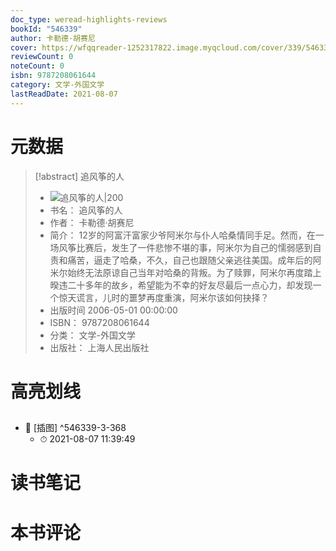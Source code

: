 ```yaml
---
doc_type: weread-highlights-reviews
bookId: "546339"
author: 卡勒德·胡赛尼
cover: https://wfqqreader-1252317822.image.myqcloud.com/cover/339/546339/t7_546339.jpg
reviewCount: 0
noteCount: 0
isbn: 9787208061644
category: 文学-外国文学
lastReadDate: 2021-08-07
---
```

# 元数据
> [!abstract] 追风筝的人
> - ![ 追风筝的人|200](https://wfqqreader-1252317822.image.myqcloud.com/cover/339/546339/t7_546339.jpg)
> - 书名： 追风筝的人
> - 作者： 卡勒德·胡赛尼
> - 简介： 12岁的阿富汗富家少爷阿米尔与仆人哈桑情同手足。然而，在一场风筝比赛后，发生了一件悲惨不堪的事，阿米尔为自己的懦弱感到自责和痛苦，逼走了哈桑，不久，自己也跟随父亲逃往美国。成年后的阿米尔始终无法原谅自己当年对哈桑的背叛。为了赎罪，阿米尔再度踏上暌违二十多年的故乡，希望能为不幸的好友尽最后一点心力，却发现一个惊天谎言，儿时的噩梦再度重演，阿米尔该如何抉择？
> - 出版时间 2006-05-01 00:00:00
> - ISBN： 9787208061644
> - 分类： 文学-外国文学
> - 出版社： 上海人民出版社

# 高亮划线

## 


- 📌 [插图] ^546339-3-368
    - ⏱ 2021-08-07 11:39:49 
# 读书笔记

# 本书评论
